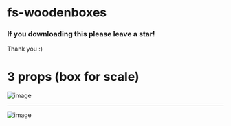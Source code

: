 # fs-woodenboxes


### If you downloading this please leave a star! 
Thank you :)

# 3 props (box for scale)
![image](https://github.com/user-attachments/assets/69821b05-7bc8-4610-8afe-f90706605550)

---

![image](https://github.com/user-attachments/assets/c1581f10-477d-462e-bb23-9888efca9513)





